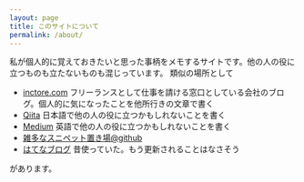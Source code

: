 ```yaml
---
layout: page
title: このサイトについて
permalink: /about/
---
```


私が個人的に覚えておきたいと思った事柄をメモするサイトです。他の人の役に立つものも立たないものも混じっています。
類似の場所として

- [inctore.com](https://inctore.com/blog) フリーランスとして仕事を請ける窓口としている会社のブログ。個人的に気になったことを他所行きの文章で書く
- [Qiita](https://qiita.com/hotoku) 日本語で他の人の役に立つかもしれないことを書く
- [Medium](https://medium.com/@hotoku) 英語で他の人の役に立つかもしれないことを書く
- [雑多なスニペット置き場@github](https://github.com/hotoku/samples/)
- [はてなブログ](https://hotoku.hatenablog.com/) 昔使っていた。もう更新されることはなさそう

があります。
